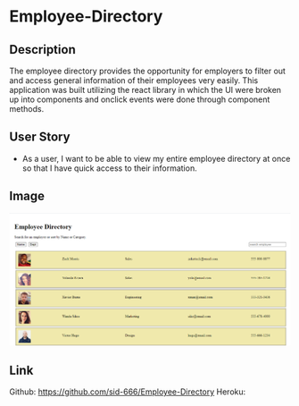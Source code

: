 # Employee-Directory
## Description
The employee directory provides the opportunity for employers to filter out and access general information of their employees very easily. This application was built utilizing the react library in which the UI were broken up into components and onclick events were done through component methods. 
## User Story
* As a user, I want to be able to view my entire employee directory at once so that I have quick access to their information.
## Image
![EmployeeDirectory-Image](Appimage.PNG)
## Link
Github:
https://github.com/sid-666/Employee-Directory
Heroku:


